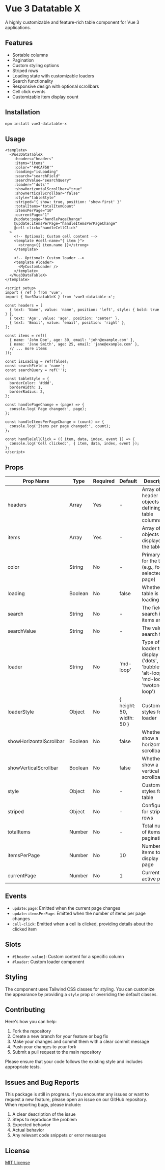 # Vue 3 Datatable X

A highly customizable and feature-rich table component for Vue 3 applications.

## Features

- Sortable columns
- Pagination
- Custom styling options
- Striped rows
- Loading state with customizable loaders
- Search functionality
- Responsive design with optional scrollbars
- Cell click events
- Customizable item display count

## Installation

```bash
npm install vue3-datatable-x
```

## Usage

```vue
<template>
  <Vue3DataTableX
    :headers="headers"
    :items="items"
    :color="'#4CAF50'"
    :loading="isLoading"
    :search="searchField"
    :searchValue="searchQuery"
    :loader="'dots'"
    :showHorizontalScrollbar="true"
    :showVerticalScrollbar="false"
    :style="tableStyle"
    :striped="{ show: true, position: 'show-first' }"
    :totalItems="totalItemCount"
    :itemsPerPage="10"
    :currentPage="1"
    @update:page="handlePageChange"
    @update:itemsPerPage="handleItemsPerPageChange"
    @cell-click="handleCellClick"
  >
    <!-- Optional: Custom cell content -->
    <template #cell-name="{ item }">
      <strong>{{ item.name }}</strong>
    </template>

    <!-- Optional: Custom loader -->
    <template #loader>
      <MyCustomLoader />
    </template>
  </Vue3DataTableX>
</template>

<script setup>
import { ref } from 'vue';
import { Vue3DatatableX } from 'vue3-datatable-x';

const headers = [
  { text: 'Name', value: 'name', position: 'left', style: { bold: true } },
  { text: 'Age', value: 'age', position: 'center' },
  { text: 'Email', value: 'email', position: 'right' },
];

const items = ref([
  { name: 'John Doe', age: 30, email: 'john@example.com' },
  { name: 'Jane Smith', age: 25, email: 'jane@example.com' },
  // ... more items
]);

const isLoading = ref(false);
const searchField = 'name';
const searchQuery = ref('');

const tableStyle = {
  borderColor: '#ddd',
  borderWidth: 1,
  borderRadius: 2,
};

const handlePageChange = (page) => {
  console.log('Page changed:', page);
};

const handleItemsPerPageChange = (count) => {
  console.log('Items per page changed:', count);
};

const handleCellClick = ({ item, data, index, event }) => {
  console.log('Cell clicked:', { item, data, index, event });
};
</script>
```

## Props

| Prop Name | Type | Required | Default | Description |
|-----------|------|----------|---------|-------------|
| headers | Array | Yes | - | Array of header objects defining the table columns |
| items | Array | Yes | - | Array of data objects to be displayed in the table |
| color | String | No | - | Primary color for the table (e.g., for selected page) |
| loading | Boolean | No | false | Whether the table is in a loading state |
| search | String | No | - | The field to search in the items array |
| searchValue | String | No | - | The value to search for |
| loader | String | No | 'md-loop' | Type of loader to display ('dots', 'bubbles', 'alt-loop', 'md-loop', 'twotone-loop') |
| loaderStyle | Object | No | { height: 50, width: 50 } | Custom styles for the loader |
| showHorizontalScrollbar | Boolean | No | false | Whether to show a horizontal scrollbar |
| showVerticalScrollbar | Boolean | No | false | Whether to show a vertical scrollbar |
| style | Object | No | - | Custom styles for the table |
| striped | Object | No | - | Configuration for striped rows |
| totalItems | Number | No | - | Total number of items (for pagination) |
| itemsPerPage | Number | No | 10 | Number of items to display per page |
| currentPage | Number | No | 1 | Current active page |

## Events

- `update:page`: Emitted when the current page changes
- `update:itemsPerPage`: Emitted when the number of items per page changes
- `cell-click`: Emitted when a cell is clicked, providing details about the clicked item

## Slots

- `#[header.value]`: Custom content for a specific column
- `#loader`: Custom loader component

## Styling

The component uses Tailwind CSS classes for styling. You can customize the appearance by providing a `style` prop or overriding the default classes.

## Contributing
Here's how you can help:

1. Fork the repository
2. Create a new branch for your feature or bug fix
3. Make your changes and commit them with a clear commit message
4. Push your changes to your fork
5. Submit a pull request to the main repository

Please ensure that your code follows the existing style and includes appropriate tests.
## Issues and Bug Reports
This package is still in progress. If you encounter any issues or want to request a new feature, please open an issue on our GitHub repository. When reporting bugs, please include:

1. A clear description of the issue
2. Steps to reproduce the problem
3. Expected behavior
4. Actual behavior
5. Any relevant code snippets or error messages

## License

[MIT License](LICENSE)